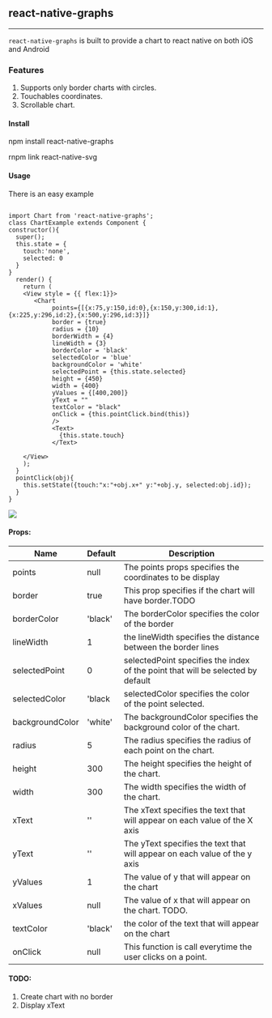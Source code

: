 ## react-native-graphs

------------------------

`react-native-graphs` is built to provide a chart to react native on both iOS and Android

### Features

1. Supports only border charts with circles.
2. Touchables coordinates.
3. Scrollable chart.

#### Install

npm install react-native-graphs

rnpm link react-native-svg 

#### Usage

There is an easy example

```

import Chart from 'react-native-graphs';
class ChartExample extends Component {
constructor(){
  super();
  this.state = {
    touch:'none',
    selected: 0
  }
}
  render() {
    return (   
    <View style = {{ flex:1}}>
       <Chart 
            points={[{x:75,y:150,id:0},{x:150,y:300,id:1},{x:225,y:296,id:2},{x:500,y:296,id:3}]} 
            border = {true} 
            radius = {10}
            borderWidth = {4}
            lineWidth = {3}
            borderColor = 'black'
            selectedColor = 'blue'
            backgroundColor = 'white'
            selectedPoint = {this.state.selected}
            height = {450}
            width = {400}
            yValues = {[400,200]}
            yText = ""
            textColor = "black"
            onClick = {this.pointClick.bind(this)}
            />
            <Text>
              {this.state.touch}
            </Text>
     
    </View>
    );
  }
  pointClick(obj){
    this.setState({touch:"x:"+obj.x+" y:"+obj.y, selected:obj.id});
  }
}

```
![](https://github.com/leonelpaulino/react-native-chart/blob/master/ImageExamples/ChartExample.gif)
#### Props:

Name            | Default    | Description
----------------|------------|--------------
points          |   null     | The points props specifies the coordinates to be display
border          | true       | This prop specifies if the chart will have border.TODO
borderColor     | 'black'    | The borderColor specifies the color of the border
lineWidth       |     1      | the lineWidth specifies the distance between the border lines
selectedPoint   |   0        | selectedPoint specifies the index of the point that will be selected by default
selectedColor   |   'black   | selectedColor specifies the color of the point selected.
backgroundColor | 'white'    | The backgroundColor specifies the background color of the chart.
radius          |   5        | The radius specifies the radius of each point on the chart.
height          |  300       | The height specifies the height of the chart.
width           | 300        | The width specifies the width of the chart.
xText           | ''         | The xText specifies the text that will appear on each value of the X axis
yText           | ''         | The yText specifies the text that will appear on each value of the y axis
yValues         | 1          | The value of y that will appear on the chart 
xValues         | null       | The value of x that will appear on the chart. TODO.
textColor       | 'black'    | the color of the text that will appear on the chart
onClick         | null       | This function is call everytime the user clicks on a point.


#### TODO:
1. Create chart with no border
2. Display xText
